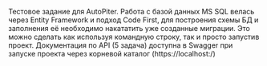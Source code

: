 Тестовое задание для AutoPiter.
Работа с базой данных MS SQL велась через Entity Framework и подход Code First, для построения схемы БД и заполнения её необходимо накататить уже созданные миграции. Это можно сделать как используя командную строку, так и просто запустив проект. 
Документация по API (5 задача) доступна в Swagger при запуске проекта через корневой каталог (https://localhost:<port>/)
